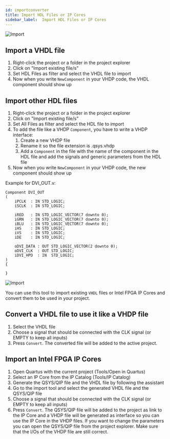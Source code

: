 ```yaml
---
id: importconverter
title: Import HDL Files or IP Cores
sidebar_label:  Import HDL Files or IP Cores
---
```



![Import](/img/ide/Import2.png)

## Import a VHDL file
1. Right-click the project or a folder in the project explorer
2. Click on "Import existing file/s"
3. Set HDL Files as filter and select the VHDL file to import
4. Now when you write `NewComponent` in your VHDP code, the VHDL component should show up

## Import other HDL files
1. Right-click the project or a folder in the project explorer
2. Click on "Import existing file/s"
3. Set All Files as filter and select the HDL file to import
4. To add the file like a VHDP `Component`, you have to write a VHDP interface:
   1. Create a new VHDP file
   2. Rename it so the file extension is .qsys.vhdp
   3. Add a `Component` in the file with the name of the component in the HDL file and add the signals and generic parameters from the HDL file
5. Now when you write `NewComponent` in your VHDP code, the new component should show up

Example for DVI_OUT.v:
```vhdp
Component DVI_OUT
(
    iPCLK  : IN STD_LOGIC;
    iSCLK  : IN STD_LOGIC;
    
    iRED   : IN STD_LOGIC_VECTOR(7 downto 0);
    iGRN   : IN STD_LOGIC_VECTOR(7 downto 0);
    iBLU   : IN STD_LOGIC_VECTOR(7 downto 0);
    iHS    : IN STD_LOGIC;
    iVS    : IN STD_LOGIC;
    iDE    : IN STD_LOGIC;
    
    oDVI_DATA : OUT STD_LOGIC_VECTOR(2 downto 0);
    oDVI_CLK  : OUT STD_LOGIC;
    iDVI_HPD  : IN  STD_LOGIC;
)
{
    
}
```

![Import](/img/ide/Import.png)

You can use this tool to import existing `VHDL` files or Intel FPGA IP Cores and convert them to be used in your project.

## Convert a VHDL file to use it like a VHDP file
1. Select the VHDL file
2. Choose a signal that should be connected with the CLK signal (or EMPTY to keep all inputs)
3. Press `Convert`. The converted file will be added to the active project.

## Import an Intel FPGA IP Cores
1. Open Quartus with the current project (Tools/Open in Quartus)
2. Select an IP Core from the IP Catalog (Tools/IP Catalog)
3. Generate the QSYS/QIP file and the VHDL file by following the assistant
4. Go to the import tool and select the generated VHDL file and the QSYS/QIP file
5. Choose a signal that should be connected with the CLK signal (or EMPTY to keep all inputs)
6. Press `Convert`. The QSYS/QIP file will be added to the project as link to the IP Core and a VHDP file will be generated as interface so you can use the IP Core in the VHDP files. 
If you want to change the parameters you can open the QSYS/QIP file from the project explorer. 
Make sure that the I/Os of the VHDP file are still correct. 